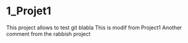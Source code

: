 # 1_Projet1
This project allows to test git
blabla
This is modif from Project1
Another comment from the rabbish project

